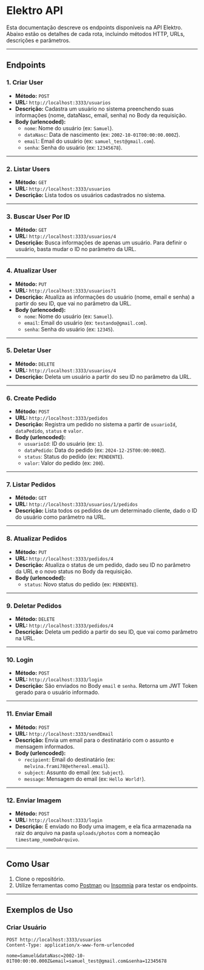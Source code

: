 # Elektro API

Esta documentação descreve os endpoints disponíveis na API Elektro. Abaixo estão os detalhes de cada rota, incluindo métodos HTTP, URLs, descrições e parâmetros.

---

## Endpoints

### 1. **Criar User**
- **Método:** `POST`
- **URL:** `http://localhost:3333/usuarios`
- **Descrição:** Cadastra um usuário no sistema preenchendo suas informações (nome, dataNasc, email, senha) no Body da requisição.
- **Body (urlencoded):**
  - `nome`: Nome do usuário (ex: `Samuel`).
  - `dataNasc`: Data de nascimento (ex: `2002-10-01T00:00:00.000Z`).
  - `email`: Email do usuário (ex: `samuel_test@gmail.com`).
  - `senha`: Senha do usuário (ex: `12345678`).

---

### 2. **Listar Users**
- **Método:** `GET`
- **URL:** `http://localhost:3333/usuarios`
- **Descrição:** Lista todos os usuários cadastrados no sistema.

---

### 3. **Buscar User Por ID**
- **Método:** `GET`
- **URL:** `http://localhost:3333/usuarios/4`
- **Descrição:** Busca informações de apenas um usuário. Para definir o usuário, basta mudar o ID no parâmetro da URL.

---

### 4. **Atualizar User**
- **Método:** `PUT`
- **URL:** `http://localhost:3333/usuarios?1`
- **Descrição:** Atualiza as informações do usuário (nome, email e senha) a partir do seu ID, que vai no parâmetro da URL.
- **Body (urlencoded):**
  - `nome`: Nome do usuário (ex: `Samuel`).
  - `email`: Email do usuário (ex: `testando@gmail.com`).
  - `senha`: Senha do usuário (ex: `12345`).

---

### 5. **Deletar User**
- **Método:** `DELETE`
- **URL:** `http://localhost:3333/usuarios/4`
- **Descrição:** Deleta um usuário a partir do seu ID no parâmetro da URL.

---

### 6. **Create Pedido**
- **Método:** `POST`
- **URL:** `http://localhost:3333/pedidos`
- **Descrição:** Registra um pedido no sistema a partir de `usuarioId`, `dataPedido`, `status` e `valor`.
- **Body (urlencoded):**
  - `usuarioId`: ID do usuário (ex: `1`).
  - `dataPedido`: Data do pedido (ex: `2024-12-25T00:00:000Z`).
  - `status`: Status do pedido (ex: `PENDENTE`).
  - `valor`: Valor do pedido (ex: `200`).

---

### 7. **Listar Pedidos**
- **Método:** `GET`
- **URL:** `http://localhost:3333/usuarios/1/pedidos`
- **Descrição:** Lista todos os pedidos de um determinado cliente, dado o ID do usuário como parâmetro na URL.

---

### 8. **Atualizar Pedidos**
- **Método:** `PUT`
- **URL:** `http://localhost:3333/pedidos/4`
- **Descrição:** Atualiza o status de um pedido, dado seu ID no parâmetro da URL e o novo status no Body da requisição.
- **Body (urlencoded):**
  - `status`: Novo status do pedido (ex: `PENDENTE`).

---

### 9. **Deletar Pedidos**
- **Método:** `DELETE`
- **URL:** `http://localhost:3333/pedidos/4`
- **Descrição:** Deleta um pedido a partir do seu ID, que vai como parâmetro na URL.

---

### 10. **Login**
- **Método:** `POST`
- **URL:** `http://localhost:3333/login`
- **Descrição:** São enviados no Body `email` e `senha`. Retorna um JWT Token gerado para o usuário informado.

---

### 11. **Enviar Email**
- **Método:** `POST`
- **URL:** `http://localhost:3333/sendEmail`
- **Descrição:** Envia um email para o destinatário com o assunto e mensagem informados.
- **Body (urlencoded):**
  - `recipient`: Email do destinatário (ex: `melvina.frami78@ethereal.email`).
  - `subject`: Assunto do email (ex: `Subject`).
  - `message`: Mensagem do email (ex: `Hello World!`).

---

### 12. **Enviar Imagem**
- **Método:** `POST`
- **URL:** `http://localhost:3333/login`
- **Descrição:** É enviado no Body uma imagem, e ela fica armazenada na raiz do arquivo na pasta `uploads/photos` com a nomeação `timestamp_nomeDoArquivo`.

---

## Como Usar

1. Clone o repositório.
2. Utilize ferramentas como [Postman](https://www.postman.com/) ou [Insomnia](https://insomnia.rest/) para testar os endpoints.

---

## Exemplos de Uso

### Criar Usuário
```http
POST http://localhost:3333/usuarios
Content-Type: application/x-www-form-urlencoded

nome=Samuel&dataNasc=2002-10-01T00:00:00.000Z&email=samuel_test@gmail.com&senha=12345678
